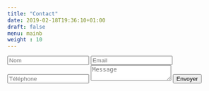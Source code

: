 ```yaml
---
title: "Contact"
date: 2019-02-18T19:36:10+01:00
draft: false
menu: mainb
weight : 10
---
```


<div class="contact_form_page">		
    <form name="contact" method="POST" data-netlify="true">
	   	<input type="hidden" name="_method" value="POST">	        	
	   	<input type="text" name="name" id="c_name" placeholder="Nom" value="" class="col-xs-12 transition">
		<input type="text" name="email" id="c_email" placeholder="Email" value="" class="col-xs-12 transition">
		<input type="text" name="phone" id="c_phone" placeholder="Téléphone" value="" class="col-xs-12 transition">
		<textarea name="message" id="c_message" class="col-xs-12 transition" placeholder="Message"></textarea>
		<button type="submit" id="c_send" class="btn btn-block btn-primary transition">Envoyer</button>
	</form>
</div>